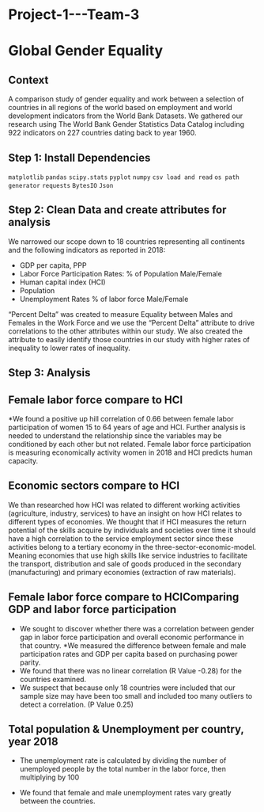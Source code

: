 # Project-1---Team-3
# Global Gender Equality

## Context


A comparison study of gender equality and work between a selection of countries in all regions of the world based on employment and world development indicators from the World Bank Datasets. We gathered our research using The World Bank Gender Statistics Data Catalog including 922 indicators on 227 countries dating back to year 1960. 

## Step 1: Install Dependencies

`matplotlib` 
`pandas`
`scipy.stats` 
`pyplot` 
`numpy`
`csv load and read`
`os path generator`
`requests` 
`BytesIO`
`Json`

## Step 2: Clean Data and create attributes for analysis

We narrowed our scope down to 18 countries representing all continents and the following indicators as reported in 2018:

* GDP per capita, PPP 
* Labor Force Participation Rates:  % of Population Male/Female
* Human capital index (HCI)
* Population
* Unemployment Rates % of labor force Male/Female


“Percent Delta” was created to measure Equality between Males and Females in the Work Force and we use the “Percent Delta” attribute to drive correlations to the other attributes within our study.  We also created the attribute to easily identify those countries in our study with higher rates of inequality to lower rates of inequality. 

## Step 3: Analysis

## Female labor force compare to HCI

*We found a positive up hill correlation of 0.66 between female labor participation of women 15 to 64 years of age and HCI.   Further analysis is needed to understand the relationship since the variables may be conditioned by each other but not related.  Female labor force participation is measuring economically activity women in 2018 and HCI predicts human capacity.

## Economic sectors compare to HCI

We than researched how HCI was related to different working activities (agriculture, industry, services) to have an insight on how HCI relates to different types of economies.  We thought that if HCI measures the return potential of the skills acquire by individuals and societies over time it should have a high correlation to the service employment sector since these activities belong to a tertiary economy in the three-sector-economic-model. Meaning economies that use high skills like service industries to facilitate the transport, distribution and sale of goods produced in the secondary (manufacturing) and primary economies (extraction of raw materials).

## Female labor force compare to HCIComparing GDP and labor force participation

* We sought to discover whether there was a correlation between gender gap in labor force participation and overall economic performance in that country. 
*We measured the difference between female and male participation rates and GDP per capita based on purchasing power parity.
* We found that there was no linear correlation (R Value -0.28) for the countries examined.
* We suspect that because only 18 countries were included that our sample size may have been too small and included too many outliers to detect a correlation. (P Value 0.25)

## Total population & Unemployment per country, year 2018

* The unemployment rate is calculated by dividing the number of unemployed people by the total number in the labor force, then multiplying by 100

* We found that female and male unemployment rates vary greatly between the countries.


